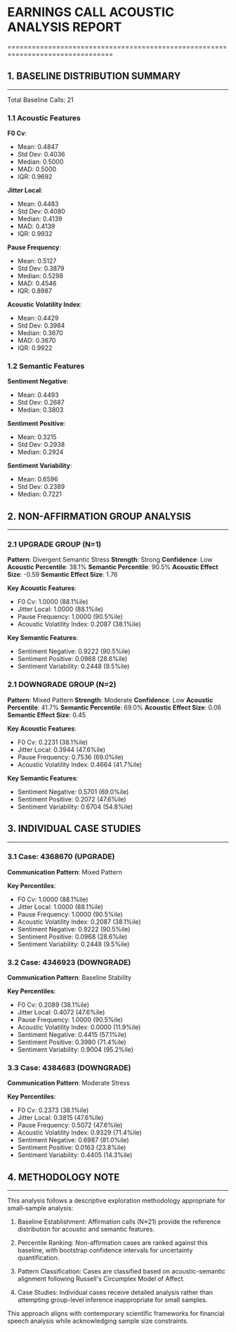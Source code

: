 # EARNINGS CALL ACOUSTIC ANALYSIS REPORT
================================================================================

## 1. BASELINE DISTRIBUTION SUMMARY
--------------------------------------------------
Total Baseline Calls: 21

### 1.1 Acoustic Features

**F0 Cv**:
  - Mean: 0.4847
  - Std Dev: 0.4036
  - Median: 0.5000
  - MAD: 0.5000
  - IQR: 0.9692

**Jitter Local**:
  - Mean: 0.4483
  - Std Dev: 0.4080
  - Median: 0.4139
  - MAD: 0.4139
  - IQR: 0.9932

**Pause Frequency**:
  - Mean: 0.5127
  - Std Dev: 0.3879
  - Median: 0.5298
  - MAD: 0.4546
  - IQR: 0.8987

**Acoustic Volatility Index**:
  - Mean: 0.4429
  - Std Dev: 0.3984
  - Median: 0.3670
  - MAD: 0.3670
  - IQR: 0.9922

### 1.2 Semantic Features

**Sentiment Negative**:
  - Mean: 0.4493
  - Std Dev: 0.2687
  - Median: 0.3803

**Sentiment Positive**:
  - Mean: 0.3215
  - Std Dev: 0.2938
  - Median: 0.2924

**Sentiment Variability**:
  - Mean: 0.6596
  - Std Dev: 0.2389
  - Median: 0.7221

## 2. NON-AFFIRMATION GROUP ANALYSIS
--------------------------------------------------

### 2.1 UPGRADE GROUP (N=1)

**Pattern**: Divergent Semantic Stress
**Strength**: Strong
**Confidence**: Low
**Acoustic Percentile**: 38.1%
**Semantic Percentile**: 90.5%
**Acoustic Effect Size**: -0.59
**Semantic Effect Size**: 1.76

**Key Acoustic Features**:
  - F0 Cv: 1.0000 (88.1%ile)
  - Jitter Local: 1.0000 (88.1%ile)
  - Pause Frequency: 1.0000 (90.5%ile)
  - Acoustic Volatility Index: 0.2087 (38.1%ile)

**Key Semantic Features**:
  - Sentiment Negative: 0.9222 (90.5%ile)
  - Sentiment Positive: 0.0968 (28.6%ile)
  - Sentiment Variability: 0.2448 (9.5%ile)

### 2.1 DOWNGRADE GROUP (N=2)

**Pattern**: Mixed Pattern
**Strength**: Moderate
**Confidence**: Low
**Acoustic Percentile**: 41.7%
**Semantic Percentile**: 69.0%
**Acoustic Effect Size**: 0.06
**Semantic Effect Size**: 0.45

**Key Acoustic Features**:
  - F0 Cv: 0.2231 (38.1%ile)
  - Jitter Local: 0.3944 (47.6%ile)
  - Pause Frequency: 0.7536 (69.0%ile)
  - Acoustic Volatility Index: 0.4664 (41.7%ile)

**Key Semantic Features**:
  - Sentiment Negative: 0.5701 (69.0%ile)
  - Sentiment Positive: 0.2072 (47.6%ile)
  - Sentiment Variability: 0.6704 (54.8%ile)

## 3. INDIVIDUAL CASE STUDIES
--------------------------------------------------

### 3.1 Case: 4368670 (UPGRADE)

**Communication Pattern**: Mixed Pattern

**Key Percentiles**:
  - F0 Cv: 1.0000 (88.1%ile)
  - Jitter Local: 1.0000 (88.1%ile)
  - Pause Frequency: 1.0000 (90.5%ile)
  - Acoustic Volatility Index: 0.2087 (38.1%ile)
  - Sentiment Negative: 0.9222 (90.5%ile)
  - Sentiment Positive: 0.0968 (28.6%ile)
  - Sentiment Variability: 0.2448 (9.5%ile)

### 3.2 Case: 4346923 (DOWNGRADE)

**Communication Pattern**: Baseline Stability

**Key Percentiles**:
  - F0 Cv: 0.2089 (38.1%ile)
  - Jitter Local: 0.4072 (47.6%ile)
  - Pause Frequency: 1.0000 (90.5%ile)
  - Acoustic Volatility Index: 0.0000 (11.9%ile)
  - Sentiment Negative: 0.4415 (57.1%ile)
  - Sentiment Positive: 0.3980 (71.4%ile)
  - Sentiment Variability: 0.9004 (95.2%ile)

### 3.3 Case: 4384683 (DOWNGRADE)

**Communication Pattern**: Moderate Stress

**Key Percentiles**:
  - F0 Cv: 0.2373 (38.1%ile)
  - Jitter Local: 0.3815 (47.6%ile)
  - Pause Frequency: 0.5072 (47.6%ile)
  - Acoustic Volatility Index: 0.9329 (71.4%ile)
  - Sentiment Negative: 0.6987 (81.0%ile)
  - Sentiment Positive: 0.0163 (23.8%ile)
  - Sentiment Variability: 0.4405 (14.3%ile)

## 4. METHODOLOGY NOTE
--------------------------------------------------

This analysis follows a descriptive exploration methodology appropriate for small-sample analysis:

1. Baseline Establishment: Affirmation calls (N≈21) provide the reference distribution for acoustic and semantic features.

2. Percentile Ranking: Non-affirmation cases are ranked against this baseline, with bootstrap confidence intervals for uncertainty quantification.

3. Pattern Classification: Cases are classified based on acoustic-semantic alignment following Russell's Circumplex Model of Affect.

4. Case Studies: Individual cases receive detailed analysis rather than attempting group-level inference inappropriate for small samples.

This approach aligns with contemporary scientific frameworks for financial speech analysis while acknowledging sample size constraints.

